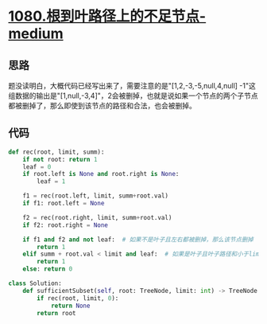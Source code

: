 # [1080.根到叶路径上的不足节点-medium](https://leetcode-cn.com/problems/insufficient-nodes-in-root-to-leaf-paths/)

## 思路
题没读明白，大概代码已经写出来了，需要注意的是"[1,2,-3,-5,null,4,null] -1"这组数据的输出是"[1,null,-3,4]"，2会被删掉，也就是说如果一个节点的两个子节点都被删掉了，那么即使到该节点的路径和合法，也会被删掉。

## 代码
```python
def rec(root, limit, summ):
    if not root: return 1
    leaf = 0
    if root.left is None and root.right is None:
        leaf = 1

    f1 = rec(root.left, limit, summ+root.val)
    if f1: root.left = None

    f2 = rec(root.right, limit, summ+root.val)
    if f2: root.right = None

    if f1 and f2 and not leaf:  # 如果不是叶子且左右都被删掉，那么该节点删掉
        return 1
    elif summ + root.val < limit and leaf:  # 如果是叶子且叶子路径和小于limit，删掉叶子
        return 1
    else: return 0

class Solution:
    def sufficientSubset(self, root: TreeNode, limit: int) -> TreeNode:
        if rec(root, limit, 0):
            return None
        return root
```
